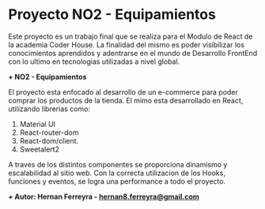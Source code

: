 # Proyecto NO2 - Equipamientos

Este proyecto es un trabajo final que se realiza para el Modulo de React de la academia Coder House. La finalidad del mismo es poder visibilizar los conocimientos aprendidos y adentrarse en el mundo de Desarrollo FrontEnd con lo ultimo en tecnologias utilizadas a nivel global.

**+  NO2 - Equipamientos**

El proyecto esta enfocado al desarrollo de un e-commerce para poder comprar los productos de la tienda.
El mimo esta desarrollado en React, utilizando librerias como:
1. Material UI
2. React-router-dom
3. React-dom/client.
4. Sweetalert2

 A traves de los distintos componentes se proporciona dinamismo y escalabilidad al sitio web.
 Con la correcta utilizacion de los Hooks, funciones y eventos, se logra una performance a todo el proyecto.
 
 **+ Autor: Hernan Ferreyra - hernan8.ferreyra@gmail.com**

 


 

